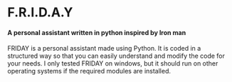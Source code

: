 # F.R.I.D.A.Y

#### A personal assistant written in python inspired by Iron man

 FRIDAY is a personal assistant made using Python. It is coded in a structured way so that you can easily 
 understand and modify the code for your needs. I only tested FRIDAY on windows, but it should run on other operating systems 
 if the required modules are installed.
